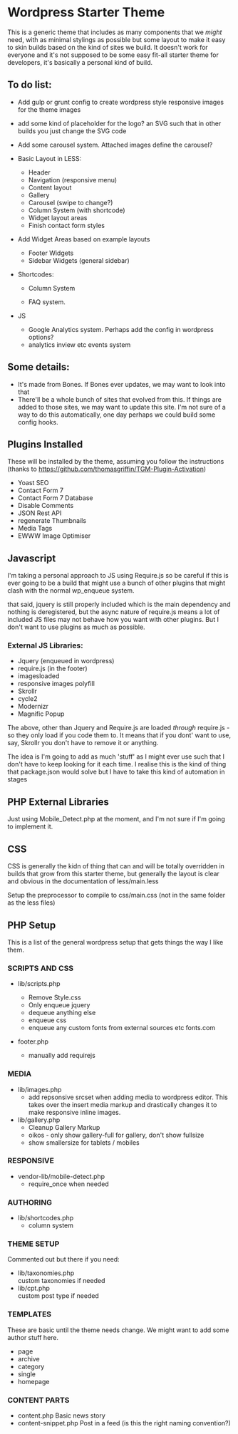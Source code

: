 # Wordpress Starter Theme

This is a generic theme that includes as many components that we *might* need, with as minimal stylings as possible but some layout to make it easy to skin builds based on the kind of sites we build.  It doesn't work for everyone and it's not supposed to be some easy fit-all starter theme for developers, it's basically a personal kind of build.

## To do list:

* Add gulp or grunt config to create wordpress style responsive images for the theme images
* add some kind of placeholder for the logo?  an SVG such that in other builds you just change the SVG code
* Add some carousel system.  Attached images define the carousel?  
* Basic Layout in LESS:
	* Header
	* Navigation (responsive menu)
	* Content layout
	* Gallery
	* Carousel (swipe to change?)
	* Column System (with shortcode)
	* Widget layout areas
	* Finish contact form styles

* Add Widget Areas based on example layouts
	* Footer Widgets
	* Sidebar Widgets (general sidebar)

* Shortcodes:
	* Column System

	* FAQ system.

* JS
	* Google Analytics system.  Perhaps add the config in wordpress options?
	* analytics inview etc events system



## Some details:

* It's made from Bones.  If Bones ever updates, we may want to look into that
* There'll be a whole bunch of sites that evolved from this.  If things are added to those sites, we may want to update this site.  I'm not sure of a way to do this automatically, one day perhaps we could build some config hooks.

## Plugins Installed

These will be installed by the theme, assuming you follow the instructions (thanks to https://github.com/thomasgriffin/TGM-Plugin-Activation)

* Yoast SEO
* Contact Form 7
* Contact Form 7 Database
* Disable Comments
* JSON Rest API
* regenerate Thumbnails
* Media Tags
* EWWW Image Optimiser

## Javascript

I'm taking a personal approach to JS using Require.js so be careful if this is ever going to be a build that might use a bunch of other plugins that might clash with the normal wp_enqueue system.

that said, jquery is still properly included which is the main dependency and nothing is deregistered, but the async nature of require.js means a lot of included JS files may not behave how you want with other plugins.  But I don't want to use plugins as much as possible.

### External JS Libraries:

* Jquery (enqueued in wordpress)
* require.js (in the footer)
* imagesloaded
* responsive images polyfill
* Skrollr
* cycle2
* Modernizr
* Magnific Popup

The above, other than Jquery and Require.js are loaded *through* require.js - so they only load if you code them to.  It means that if you dont' want to use, say, Skrollr you don't have to remove it or anything.

The idea is I'm going to add as much 'stuff' as I might ever use such that I don't have to keep looking for it each time.  I realise this is the kind of thing that package.json would solve but I have to take this kind of automation in stages

## PHP External Libraries

Just using Mobile_Detect.php at the moment, and I'm not sure if I'm going to implement it.

## CSS

CSS is generally the kidn of thing that can and will be totally overridden in builds that grow from this starter theme, but generally the layout is clear and obvious in the documentation of less/main.less

Setup the preprocessor to compile to css/main.css (not in the same folder as the less files)

## PHP Setup

This is a list of the general wordpress setup that gets things the way I like them.


### SCRIPTS AND CSS	
* lib/scripts.php	

	* Remove Style.css
	* Only enqueue jquery
	* dequeue anything else
	* enqueue css
	* enqueue any custom fonts from external sources etc fonts.com
	
* footer.php
	* manually add requirejs
	
### MEDIA	
* lib/images.php
	* add repsonsive srcset when adding media to wordpress editor.  This takes over the insert media markup and drastically changes it to make responsive inline images.
* lib/gallery.php
	* Cleanup Gallery Markup
	* oikos - only show gallery-full for gallery, don't show fullsize
	* show smallersize for tablets / mobiles

### RESPONSIVE	
* vendor-lib/mobile-detect.php	
	* require_once when needed
	
### AUTHORING	
* lib/shortcodes.php
	* column system
	
### THEME SETUP	

Commented out but there if you need: 

* lib/taxonomies.php  
custom taxonomies if needed
* lib/cpt.php  
custom post type if needed
	
	
### TEMPLATES	

These are basic until the theme needs change.  We might want to add some author stuff here.

* page	
* archive	
* category	
* single	
* homepage	
	
	
### CONTENT PARTS	
* content.php	Basic news story
* content-snippet.php	Post in a feed (is this the right naming convention?)